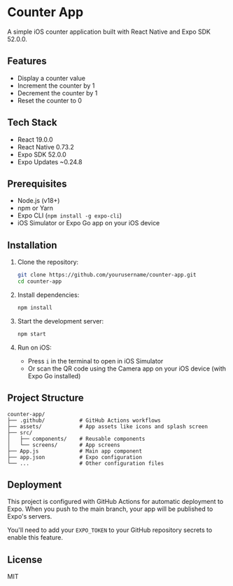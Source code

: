 # Counter App

A simple iOS counter application built with React Native and Expo SDK 52.0.0.

## Features

- Display a counter value
- Increment the counter by 1
- Decrement the counter by 1
- Reset the counter to 0

## Tech Stack

- React 19.0.0
- React Native 0.73.2
- Expo SDK 52.0.0
- Expo Updates ~0.24.8

## Prerequisites

- Node.js (v18+)
- npm or Yarn
- Expo CLI (`npm install -g expo-cli`)
- iOS Simulator or Expo Go app on your iOS device

## Installation

1. Clone the repository:
   ```bash
   git clone https://github.com/yourusername/counter-app.git
   cd counter-app
   ```

2. Install dependencies:
   ```bash
   npm install
   ```

3. Start the development server:
   ```bash
   npm start
   ```

4. Run on iOS:
   - Press `i` in the terminal to open in iOS Simulator
   - Or scan the QR code using the Camera app on your iOS device (with Expo Go installed)

## Project Structure

```
counter-app/
├── .github/           # GitHub Actions workflows
├── assets/            # App assets like icons and splash screen
├── src/
│   ├── components/    # Reusable components
│   └── screens/       # App screens
├── App.js             # Main app component
├── app.json           # Expo configuration
└── ...                # Other configuration files
```

## Deployment

This project is configured with GitHub Actions for automatic deployment to Expo. When you push to the main branch, your app will be published to Expo's servers.

You'll need to add your `EXPO_TOKEN` to your GitHub repository secrets to enable this feature.

## License

MIT